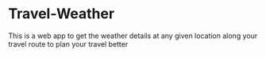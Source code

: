 # Travel-Weather

This is a web app to get the weather details at any given location along your travel route to plan your travel better
